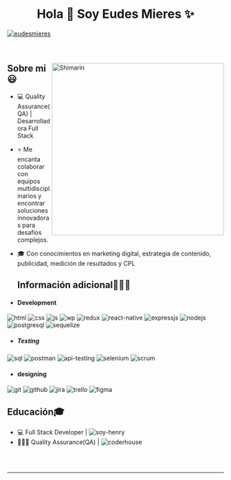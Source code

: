 <h1 align="center">Hola 👋  Soy Eudes Mieres ✨ </h1> 

<p align="left">
<a href="https://www.linkedin.com/in/eudesmieres/" target="blank"><img align="center" src="https://img.shields.io/badge/LinkedIn-0077B5?style=for-the-badge&logo=linkedin&logoColor=white" alt="eudesmieres"/></a>
  </p>
<br>

<div>

<img align="right" width="400" alt="Shimarin" src="https://static.vecteezy.com/system/resources/previews/000/230/130/non_2x/female-web-developer-illustration-vector.jpg"/>

<h2>Sobre mi 😃</h2>
<!--Intro start-->
  
- 💻 Quality Assurance(QA) | Desarrolladora Full Stack
- ⭐ Me encanta colaborar con equipos multidisciplinarios y encontrar soluciones innovadoras para desafíos complejos.
- 🎓 Con conocimientos en marketing digital, estrategia de contenido, publicidad, medición de resultados y CPL
  
  
  <h2 >Información adicional👨🏻‍💻</h2>
<!--tech stack icons-->
 - <h4> Development </h4>
  <img src = "https://img.shields.io/badge/HTML5-E34F26?style=for-the-badge&logo=html5&logoColor=white" alt = "html" />
  <img src = "https://img.shields.io/badge/CSS3-1572B6?style=for-the-badge&logo=css3&logoColor=white" alt = "css" />
  <img src = "https://img.shields.io/badge/JavaScript-323330?style=for-the-badge&logo=javascript&logoColor=F7DF1E" alt = "js" />
  <img src="https://img.shields.io/badge/WordPress-21759B?style=for-the-badge&logo=wordpress&logoColor=white" alt="wp" />
  <img src="https://img.shields.io/badge/Redux-764ABC?style=for-the-badge&logo=redux&logoColor=white" alt="redux" />
  <img src = "https://img.shields.io/badge/react_native-%2320232a.svg?style=for-the-badge&logo=react&logoColor=%2361DAFB" alt = "react-native" />
  <img src = "https://img.shields.io/badge/express.js-%23404d59.svg?style=for-the-badge&logo=express&logoColor=%2361DAFB" alt = "expressjs" /> 
  <img src="https://img.shields.io/badge/Node.js-339933?style=for-the-badge&logo=node.js&logoColor=white" alt="nodejs" />
  <img src="https://img.shields.io/badge/PostgreSQL-4169E1?style=for-the-badge&logo=postgresql&logoColor=white" alt="postgresql" />
  <img src="https://img.shields.io/badge/Sequelize-52B0E7?style=for-the-badge&logo=sequelize&logoColor=white" alt="sequelize" />
  
  - <h5> Testing</h5>
   <img src="https://img.shields.io/badge/SQL-333333?style=for-the-badge" alt="sql" />
   <img src="https://img.shields.io/badge/Postman-FF6C37?style=for-the-badge&logo=postman&logoColor=white" alt="postman" />
   <img src="https://img.shields.io/badge/API_Testing-006699?style=for-the-badge" alt="api-testing" />
   <img src="https://img.shields.io/badge/Selenium-43B02A?style=for-the-badge&logo=selenium&logoColor=white" alt="selenium" />
   <img src="https://img.shields.io/badge/Scrum-F5A623?style=for-the-badge" alt="scrum" />

  
- <h4> designing </h4>
<img src="https://img.shields.io/badge/Git-F05032?style=for-the-badge&logo=git&logoColor=white" alt="git" />
<img src="https://img.shields.io/badge/GitHub-181717?style=for-the-badge&logo=github&logoColor=white" alt="github" />
<img src="https://img.shields.io/badge/Jira-0052CC?style=for-the-badge&logo=jira&logoColor=white" alt="jira" />
<img src="https://img.shields.io/badge/Trello-0079BF?style=for-the-badge&logo=trello&logoColor=white" alt="trello" />
<img src = "https://img.shields.io/badge/figma-%23F24E1E.svg?style=for-the-badge&logo=figma&logoColor=white" alt = "figma" />

  <h2 >Educación🎓</h2>
  
  - 💻 Full Stack Developer | <img src="https://img.shields.io/badge/Soy_Henry-FFC107?style=for-the-badge" alt="soy-henry" />
  - 👨🏻‍💻 Quality Assurance(QA) | <img src="https://img.shields.io/badge/Coderhouse-172B4D?style=for-the-badge" alt="coderhouse" />

  </br></br>
  
<div align="right">
  </div>
  </div>

------
